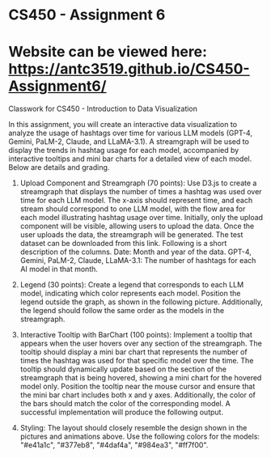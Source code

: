 # CS450 - Assignment 6
# Website can be viewed here: https://antc3519.github.io/CS450-Assignment6/

Classwork for CS450 - Introduction to Data Visualization

In this assignment, you will create an interactive data visualization to analyze the usage of hashtags over time for various LLM models (GPT-4, Gemini, PaLM-2, Claude, and LLaMA-3.1). A streamgraph will be used to display the trends in hashtag usage for each model, accompanied by interactive tooltips and mini bar charts for a detailed view of each model. Below are details and grading.

1. Upload Component and Streamgraph (70 points): Use D3.js to create a streamgraph that displays the number of times a hashtag was used over time for each LLM model. The x-axis should represent time, and each stream should correspond to one LLM model, with the flow area for each model illustrating hashtag usage over time. Initially, only the upload component will be visible, allowing users to upload the data. Once the user uploads the data, the streamgraph will be generated. The test dataset can be downloaded from this link. Following is a short description of the columns.
Date: Month and year of the data.
GPT-4, Gemini, PaLM-2, Claude, LLaMA-3.1: The number of hashtags for each AI model in that month.

2. Legend (30 points):
Create a legend that corresponds to each LLM model, indicating which color represents each model. Position the legend outside the graph, as shown in the following picture. Additionally, the legend should follow the same order as the models in the streamgraph.

3. Interactive Tooltip with BarChart (100 points):
Implement a tooltip that appears when the user hovers over any section of the streamgraph. The tooltip should display a mini bar chart that represents the number of times the hashtag was used for that specific model over the time. The tooltip should dynamically update based on the section of the streamgraph that is being hovered, showing a mini chart for the hovered model only. Position the tooltip near the mouse cursor and ensure that the mini bar chart includes both x and y axes. Additionally, the color of the bars should match the color of the corresponding model. A successful implementation will produce the following output.

4. Styling: The layout should closely resemble the design shown in the pictures and animations above. Use the following colors for the models: "#e41a1c", "#377eb8", "#4daf4a", "#984ea3", "#ff7f00".
